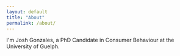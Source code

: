 ```yaml
---
layout: default
title: "About"
permalink: /about/
---
```


I'm Josh Gonzales, a PhD Candidate in Consumer Behaviour at the University of Guelph.